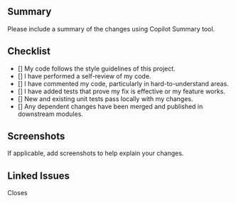 ## Summary
Please include a summary of the changes using Copilot Summary tool.


## Checklist
- [] My code follows the style guidelines of this project.
- [] I have performed a self-review of my code.
- [] I have commented my code, particularly in hard-to-understand areas.
- [] I have added tests that prove my fix is effective or my feature works.
- [] New and existing unit tests pass locally with my changes.
- [] Any dependent changes have been merged and published in downstream modules.

## Screenshots
If applicable, add screenshots to help explain your changes.

## Linked Issues
Closes <jira-key>
